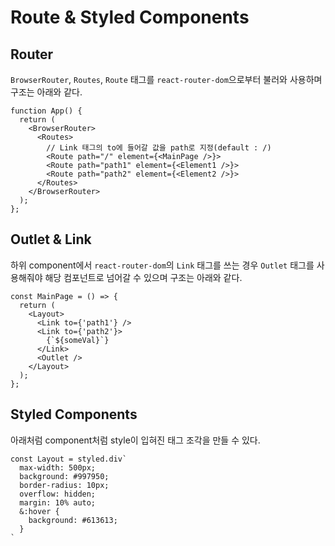 # Route & Styled Components

## Router

`BrowserRouter`, `Routes`, `Route` 태그를 `react-router-dom`으로부터 불러와 사용하며 구조는 아래와 같다.

```JSX
function App() {
  return (
    <BrowserRouter>
      <Routes>
        // Link 태그의 to에 들어갈 값을 path로 지정(default : /)
        <Route path="/" element={<MainPage />}>
        <Route path="path1" element={<Element1 />}>
        <Route path="path2" element={<Element2 />}>
      </Routes>
    </BrowserRouter>
  );
};
```

## Outlet & Link

하위 component에서 `react-router-dom`의 `Link` 태그를 쓰는 경우 `Outlet` 태그를 사용해줘야 해당 컴포넌트로 넘어갈 수 있으며 구조는 아래와 같다.

```JSX
const MainPage = () => {
  return (
    <Layout>
      <Link to={'path1'} />
      <Link to={'path2'}>
        {`${someVal}`}
      </Link>
      <Outlet />
    </Layout>
  );
};
```

## Styled Components

아래처럼 component처럼 style이 입혀진 태그 조각을 만들 수 있다.

```JSX
const Layout = styled.div`
  max-width: 500px;
  background: #997950;
  border-radius: 10px;
  overflow: hidden;
  margin: 10% auto;
  &:hover {
    background: #613613;
  }
`
```
